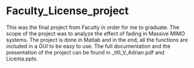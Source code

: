 # Faculty_License_project
This was the final project from Faculty in order for me to graduate.
The scope of the project was to analyze the effect of fading in Massive MIMO systems. The project is done in Matlab and in the end, all the functions are included in a GUI to be easy to use. The full documentation and the presentation of the project can be found in _tItI_V_Adrian.pdf and Licenta.pptx.
